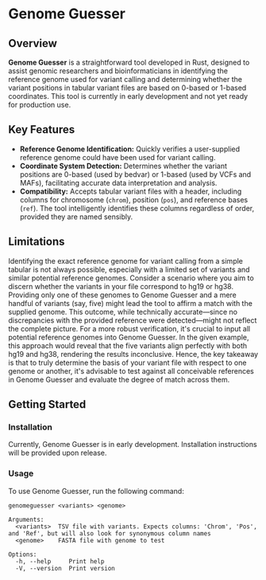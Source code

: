 # Genome Guesser

## Overview

**Genome Guesser** is a straightforward tool developed in Rust, designed to assist genomic researchers and bioinformaticians in identifying the reference genome used for variant calling and determining whether the variant positions in tabular variant files are based on 0-based or 1-based coordinates. This tool is currently in early development and not yet ready for production use.

## Key Features

- **Reference Genome Identification:** Quickly verifies a user-supplied reference genome could have been used for variant calling.
- **Coordinate System Detection:** Determines whether the variant positions are 0-based (used by bedvar) or 1-based (used by VCFs and MAFs), facilitating accurate data interpretation and analysis.
- **Compatibility:** Accepts tabular variant files with a header, including columns for chromosome (`chrom`), position (`pos`), and reference bases (`ref`). The tool intelligently identifies these columns regardless of order, provided they are named sensibly.

## Limitations

Identifying the exact reference genome for variant calling from a simple tabular is not always possible, especially with a limited set of variants and similar potential reference genomes. 
Consider a scenario where you aim to discern whether the variants in your file correspond to hg19 or hg38. Providing only one of these genomes to Genome Guesser and a mere handful of variants (say, five) might lead the tool to affirm a match with the supplied genome. This outcome, while technically accurate—since no discrepancies with the provided reference were detected—might not reflect the complete picture. For a more robust verification, it's crucial to input all potential reference genomes into Genome Guesser. In the given example, this approach would reveal that the five variants align perfectly with both hg19 and hg38, rendering the results inconclusive. Hence, the key takeaway is that to truly determine the basis of your variant file with respect to one genome or another, it's advisable to test against all conceivable references in Genome Guesser and evaluate the degree of match across them.


## Getting Started

### Installation

Currently, Genome Guesser is in early development. Installation instructions will be provided upon release.

### Usage

To use Genome Guesser, run the following command:

```shell
genomeguesser <variants> <genome>

Arguments:
  <variants>  TSV file with variants. Expects columns: 'Chrom', 'Pos', and 'Ref', but will also look for synonymous column names
  <genome>    FASTA file with genome to test

Options:
  -h, --help     Print help
  -V, --version  Print version
```